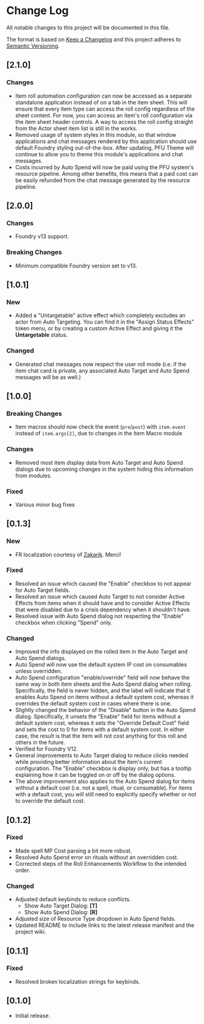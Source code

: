 # Change Log
All notable changes to this project will be documented in this file.
 
The format is based on [Keep a Changelog](http://keepachangelog.com/)
and this project adheres to [Semantic Versioning](http://semver.org/).

## [2.1.0]
### Changes
* Item roll automation configuration can now be accessed as a separate standalone application instead of on a tab in the item sheet. This will ensure that every item type can access the roll config regardless of the sheet content. For now, you can access an item's roll configuration via the item sheet header controls. A way to access the roll config straight from the Actor sheet item list is still in the works.
* Removed usage of system styles in this module, so that window applications and chat messages rendered by this application should use default Foundry styling out-of-the-box. After updating, PFU Theme will continue to allow you to theme this module's applications and chat messages.
* Costs incurred by Auto Spend will now be paid using the PFU system's resource pipeline. Among other benefits, this means that a paid cost can be easily refunded from the chat message generated by the resource pipeline.

## [2.0.0]
### Changes
* Foundry v13 support.
### Breaking Changes
* Minimum compatible Foundry version set to v13.

## [1.0.1]
### New
* Added a "Untargetable" active effect which completely excludes an actor from Auto Targeting. You can find it in the "Assign Status Effects" token menu, or by creating a custom Active Effect and giving it the **Untargetable** status.
### Changed
* Generated chat messages now respect the user roll mode (i.e. if the item chat card is private, any associated Auto Target and Auto Spend messages will be as well.)

## [1.0.0]
### Breaking Changes
* Item macros should now check the event (`pre`/`post`) with `item.event` instead of `item.args[2]`, due to changes in the Item Macro module

### Changes
* Removed most item display data from Auto Target and Auto Spend dialogs due to upcoming changes in the system hiding this information from modules.

### Fixed
* Various minor bug fixes

## [0.1.3]

### New
* FR localization courtesy of [Zakarik](https://github.com/Zakarik). Merci!

### Fixed
* Resolved an issue which caused the "Enable" checkbox to not appear for Auto Target fields.
* Resolved an issue which caused Auto Target to not consider Active Effects from items when it should have and to consider Active Effects that were disabled due to a crisis dependency when it shouldn't have.
* Resolved issue with Auto Spend dialog not respecting the "Enable" checkbox when clicking "Spend" only.

### Changed

* Improved the info displayed on the rolled item in the Auto Target and Auto Spend dialogs.
* Auto Spend will now use the default system IP cost on consumables unless overridden.
* Auto Spend configuration "enable/override" field will now behave the same way in both item sheets and the Auto Spend dialog when rolling. Specifically, the field is never hidden, and the label will indicate that it enables Auto Spend on items without a default system cost, whereas it overrides the default system cost in cases where there is one.
* Slightly changed the behavior of the "Disable" button in the Auto Spend dialog. Specifically, it unsets the "Enable" field for items without a default system cost, whereas it sets the "Override Default Cost" field and sets the cost to 0 for items with a default system cost. In either case, the result is that the item will not cost anything for this roll and others in the future.
* Verified for Foundry V12.
* General improvements to Auto Target dialog to reduce clicks needed while providing better information about the item's current configuration. The "Enable" checkbox is display only, but has a tooltip explaining how it can be toggled on or off by the dialog options.
* The above improvement also applies to the Auto Spend dialog for items without a default cost (i.e. not a spell, ritual, or consumable). For items with a default cost, you will still need to explicitly specify whether or not to override the default cost.

## [0.1.2]

### Fixed

* Made spell MP Cost parsing a bit more robust.
* Resolved Auto Spend error on rituals without an overridden cost.
* Corrected steps of the Roll Enhancements Workflow to the intended order.

### Changed

* Adjusted default keybinds to reduce conflicts.
  * Show Auto Target Dialog: **[T]**
  * Show Auto Spend Dialog: **[R]**
* Adjusted size of Resource Type dropdown in Auto Spend fields.
* Updated README to include links to the latest release manifest and the project wiki.

## [0.1.1]
 
### Fixed
 
* Resolved broken localization strings for keybinds.
 
## [0.1.0]

* Initial release.